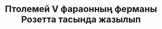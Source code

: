 ---
layout: quote
permalink: /kk/
langtag: kk
type: modern
script: Cyrl
langName: Қазақша
englishLangName: Kazakh
title: Птолемей V фараонның ферманы Розетта тасында жазылып
quote: Бұл ферманың көшірмелеріниероглифтер, демотик және грек жазбаларымен гранит плитада кесіп, Птолемей мәңгі танықталған тандауышы басшының суреті бірге бірінші, екінші және үшінші дәрежедегі шындықтармен орналастырылады.
reference: Розетта тасында птолемей V ферманы, БК 196 жыл, Британ музейі.
imageAlt: Птолемей V нің лицейлік металдары
selectAriaLabel: Тілді таңдаңыз
buttonRandom: Кездейсоқ
direction: ltr
---